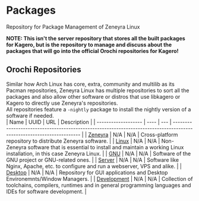 # Packages
Repository for Package Management of Zeneyra Linux

**NOTE: This isn't the server repository that stores all the built packages for Kagero, but is the repository to manage and discuss about the packages that will go into the official Orochi repositories for Kagero!**

## Orochi Repositories
Similar how Arch Linux has core, extra, community and multilib as its Pacman repositories, Zeneyra Linux has multiple repositories to sort all the packages and also allow other software or distros that use libkagero or Kagero to directly use Zeneyra's repositories.  
All repositories feature a `-nightly` package to install the nightly version of a software if needed.  
| Name                | UUID | URL | Description                                                                                                           |
| ------------------- | ---- | --- | --------------------------------------------------------------------------------------------------------------------- |
| [Zeneyra](zeneyra/) | N/A  | N/A | Cross-platform repository to distribute Zeneyra software.                                                                |
| [Linux](linux/)     | N/A  | N/A | Non-Zeneyra software that is essential to install and maintain a working Linux installation, in this case Zeneyra Linux. |
| [GNU](gnu/)         | N/A  | N/A | Software of the GNU project or GNU-related ones.                                                                         |
| [Server](server/)   | N/A  | N/A | Software like Nginx, Apache, etc. to configure and run a webserver, VPS and alike.                                       |
| [Desktop](desktop/) | N/A  | N/A | Repository for GUI applications and Desktop Environemnts/Window Managers.                                                |
| [Development](dev)  | N/A  | N/A | Collection of toolchains, compilers, runtimes and in general programming languages and IDEs for software development.    |
